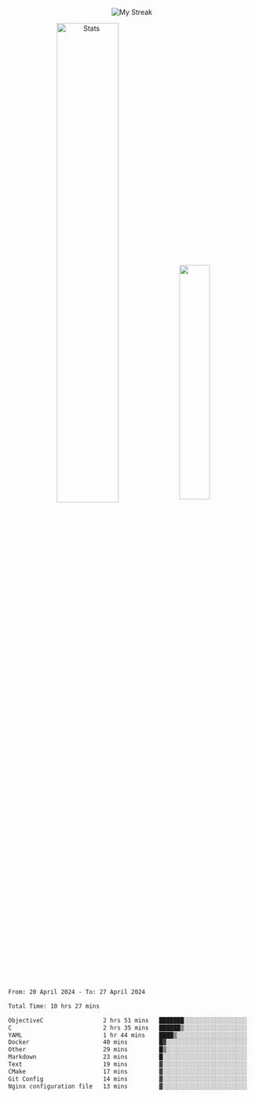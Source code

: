 <p align="center">
<picture>
  <source media="(prefers-color-scheme: dark)" srcset="http://github-readme-streak-stats.herokuapp.com?user=semolik&theme=dark&hide_border=true&background=DD272700">
  <img alt="My Streak" src="http://github-readme-streak-stats.herokuapp.com?user=semolik&hide_border=true">
</picture>
</p>
<div align="center">
  <picture>
    <source media="(prefers-color-scheme: dark)" srcset="https://github-readme-stats.vercel.app/api?username=semolik&show_icons=true&bg_color=DD272700&hide_border=true&theme=dark">
        <img alt="Stats" src="https://github-readme-stats.vercel.app/api?username=semolik&show_icons=true&bg_color=DD272700&hide_border=true" width="50%" >
  </picture>
  <sup>
  <picture>
  <source media="(prefers-color-scheme: dark)" srcset="https://github-readme-stats.vercel.app/api/top-langs/?username=semolik&layout=compact&hide_border=true&bg_color=DD272700&theme=dark">
  <img src="https://github-readme-stats.vercel.app/api/top-langs/?username=semolik&layout=compact&hide_border=true" width="35%" />
  </picture>
  </sup>
</div>
<!--START_SECTION:waka-->

```txt
From: 20 April 2024 - To: 27 April 2024

Total Time: 10 hrs 27 mins

ObjectiveC                 2 hrs 51 mins   ███████░░░░░░░░░░░░░░░░░░   27.41 %
C                          2 hrs 35 mins   ██████▒░░░░░░░░░░░░░░░░░░   24.84 %
YAML                       1 hr 44 mins    ████▒░░░░░░░░░░░░░░░░░░░░   16.72 %
Docker                     40 mins         █▓░░░░░░░░░░░░░░░░░░░░░░░   06.40 %
Other                      29 mins         █▒░░░░░░░░░░░░░░░░░░░░░░░   04.67 %
Markdown                   23 mins         █░░░░░░░░░░░░░░░░░░░░░░░░   03.77 %
Text                       19 mins         ▓░░░░░░░░░░░░░░░░░░░░░░░░   03.13 %
CMake                      17 mins         ▓░░░░░░░░░░░░░░░░░░░░░░░░   02.75 %
Git Config                 14 mins         ▓░░░░░░░░░░░░░░░░░░░░░░░░   02.30 %
Nginx configuration file   13 mins         ▓░░░░░░░░░░░░░░░░░░░░░░░░   02.13 %
```

<!--END_SECTION:waka-->

